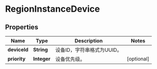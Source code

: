 
# RegionInstanceDevice

## Properties
Name | Type | Description | Notes
------------ | ------------- | ------------- | -------------
**deviceId** | **String** | 设备ID，字符串格式为UUID。 | 
**priority** | **Integer** | 设备优先级。 |  [optional]



